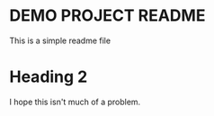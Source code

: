# DEMO PROJECT README

This is a simple readme file


# Heading 2

I hope this isn't much of a problem.